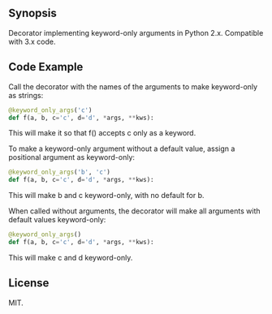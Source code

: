 ## Synopsis

Decorator implementing keyword-only arguments in Python
2.x. Compatible with 3.x code.

## Code Example

Call the decorator with the names of the arguments to make
keyword-only as strings:

````Python
@keyword_only_args('c')
def f(a, b, c='c', d='d', *args, **kws):
````

This will make it so that f() accepts c only as a keyword.

To make a keyword-only argument without a default value, assign a
positional argument as keyword-only:

````Python
@keyword_only_args('b', 'c')
def f(a, b, c='c', d='d', *args, **kws):
````

This will make b and c keyword-only, with no default for b.

When called without arguments, the decorator will make all arguments
with default values keyword-only:

````Python
@keyword_only_args()
def f(a, b, c='c', d='d', *args, **kws):
````

This will make c and d keyword-only.

## License

MIT.
